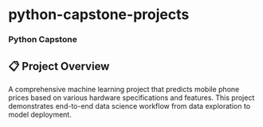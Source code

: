 # python-capstone-projects

### Python Capstone 

## 📋 Project Overview
A comprehensive machine learning project that predicts mobile phone prices based on various hardware specifications and features. This project demonstrates end-to-end data science workflow from data exploration to model deployment.
